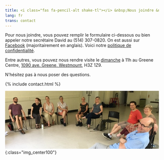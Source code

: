 ```yaml
---
title: <i class="fas fa-pencil-alt shake-tl"></i> &nbsp;Nous joindre &nbsp;<i class="fas fa-phone shake-bottom"></i>
lang: fr
trans: contact
---
```

Pour nous joindre, vous pouvez <i class="fas fa-pencil-alt"></i> remplir le formulaire ci-dessous ou bien appeler notre secrétaire David au <i class="fas fa-phone"></i> (514) 307-0820. On est aussi sur [Facebook](https://www.facebook.com/MontrealQuakers/) (majoritairement en anglais). Voici notre [politique de confidentialité](confidentialité.html).

Entre autres, vous pouvez nous rendre visite le [dimanche](coordonnées.html) à 11h au Greene Centre, [1090 ave. Greene, Westmount](coordonnées.html), H3Z 1Z9.

N'hésitez pas à nous poser des questions.

{% include contact.html %}

![Le groupe en cercle](/assets/images/circle_group_cropped.jpeg){:class="img_center100"}
